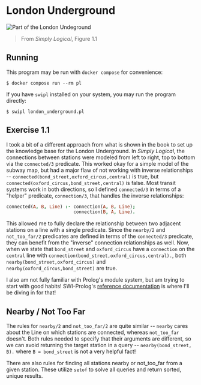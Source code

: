 # London Underground

![Part of the London Undeground](https://book.simply-logical.space/img/part_i/image002.svg)

> From _Simply Logical_, Figure 1.1

## Running

This program may be run with `docker compose` for convenience:

    $ docker compose run --rm pl

If you have `swipl` installed on your system, you may run the program directly:

    $ swipl london_underground.pl

## Exercise 1.1

I took a bit of a different approach from what is shown in the book to set up
the knowledge base for the London Underground. In _Simply Logical_, the
connections between stations were modeled from left to right, top to bottom via
the `connected/3` predicate. This worked okay for a simple model of the subway
map, but had a major flaw of not working with inverse relationships --
`connected(bond_street,oxford_circus,central)` is true, but
`connected(oxford_circus,bond_street,central)` is false. Most transit systems
work in both directions, so I defined `connected/3` in terms of a "helper"
predicate, `connection/3`, that handles the inverse relationships:

```prolog
connected(A, B, Line) :- connection(A, B, Line);
                         connection(B, A, Line).
```

This allowed me to fully declare the relationship between two adjacent stations
on a line with a single predicate. Since the `nearby/2` and `not_too_far/2`
predicates are defined in terms of the `connected/3` predicate, they can benefit
from the "inverse" connection relationships as well. Now, when we state that
`bond_street` and `oxford_circus` have a `connection` on the `central` line with
`connection(bond_street,oxford_circus,central).`, both
`nearby(bond_street,oxford_circus)` and `nearby(oxford_circus,bond_street)` are
true.

I also am not fully familiar with Prolog's module system, but am trying to start
with good habits! SWI-Prolog's [reference
documentation](https://www.swi-prolog.org/pldoc/man?section=whymodules) is where
I'll be diving in for that!

## Nearby / Not Too Far

The rules for `nearby/2` and `not_too_far/2` are quite similar -- `nearby` cares
about the Line on which stations are connected, whereas `not_too_far` doesn't.
Both rules needed to specify that their arguments are different, so we can avoid
returning the target station in a query -- `nearby(bond_street, B).` where `B = bond_street` is not a very helpful fact!

There are also rules for finding all stations nearby or not_too_far from a given
station. These utilize `setof` to solve all queries and return sorted, unique
results.
